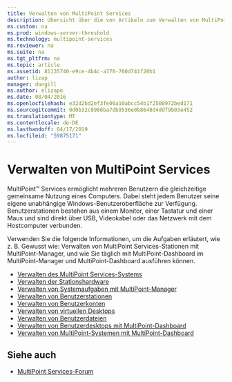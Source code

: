 ```yaml
---
title: Verwalten von MultiPoint Services
description: Übersicht über die von Artikeln zum Verwalten von MultiPoint Services
ms.custom: na
ms.prod: windows-server-threshold
ms.technology: multipoint-services
ms.reviewer: na
ms.suite: na
ms.tgt_pltfrm: na
ms.topic: article
ms.assetid: 81135740-e9ce-4b4c-a770-760d741f20b1
author: lizap
manager: dongill
ms.author: elizapo
ms.date: 08/04/2016
ms.openlocfilehash: e32d2bd2ef3fe06a10abcc54b1f2500972bed171
ms.sourcegitcommit: 0d0b32c8986ba7db9536e0b8648d4ddf9b03e452
ms.translationtype: MT
ms.contentlocale: de-DE
ms.lasthandoff: 04/17/2019
ms.locfileid: "59875171"
---
```

# <a name="managing-multipoint-services"></a>Verwalten von MultiPoint Services
MultiPoint™ Services ermöglicht mehreren Benutzern die gleichzeitige gemeinsame Nutzung eines Computers. Dabei steht jedem Benutzer seine eigene unabhängige Windows-Benutzeroberfläche zur Verfügung. Benutzerstationen bestehen aus einem Monitor, einer Tastatur und einer Maus und sind direkt über USB, Videokabel oder das Netzwerk mit dem Hostcomputer verbunden.  
  
Verwenden Sie die folgende Informationen, um die Aufgaben erläutert, wie z. B. Gewusst wie: Verwalten von MultiPoint Services-Stationen mit MultiPoint-Manager, und wie Sie täglich mit MultiPoint-Dashboard im MultiPoint-Manager und MultiPoint-Dashboard ausführen können.  
  
  
-   [Verwalten des MultiPoint Services-Systems](Managing-Your-MultiPoint-Services-System.md)  
-   [Verwalten der Stationshardware](Manage-Station-Hardware.md)  
-   [Verwalten von Systemaufgaben mit MultiPoint-Manager](Manage-System-Tasks-Using-MultiPoint-Manager.md)  
-   [Verwalten von Benutzerstationen](Manage-User-Stations.md)  
-   [Verwalten von Benutzerkonten](Manage-User-Accounts.md)  
-   [Verwalten von virtuellen Desktops](Manage-Virtual-Desktops.md)  
-   [Verwalten von Benutzerdateien](Manage-User-Files.md)  
-   [Verwalten von Benutzerdesktops mit MultiPoint-Dashboard](Manage-User-Desktops-Using-MultiPoint-Dashboard.md)  
-   [Verwalten von MultiPoint-Systemen mit MultiPoint-Dashboard](Manage-MultiPoint-Systems-Using-MultiPoint-Dashboard.md)  
  
## <a name="see-also"></a>Siehe auch  
  
-   [MultiPoint Services-Forum](https://social.technet.microsoft.com/Forums/windowsserver/home?forum=windowsmultipointserver&filter=alltypes&sort=lastpostdesc)  